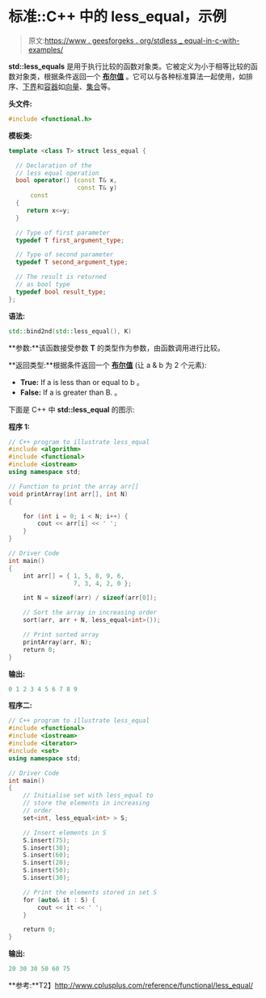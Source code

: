 # 标准::C++ 中的 less_equal，示例

> 原文:[https://www . geesforgeks . org/stdless _ equal-in-c-with-examples/](https://www.geeksforgeeks.org/stdless_equal-in-c-with-examples/)

**std::less_equals** 是用于执行比较的函数对象类。它被定义为小于相等比较的函数对象类，根据条件返回一个 [**布尔值**](https://www.geeksforgeeks.org/bool-data-type-in-c/) 。它可以与各种标准算法一起使用，如排序、[下界](https://www.geeksforgeeks.org/upper_bound-and-lower_bound-for-vector-in-cpp-stl/)和[容器](https://www.geeksforgeeks.org/containers-cpp-stl/)如[向量](https://www.geeksforgeeks.org/vector-in-cpp-stl/)、[集合](https://www.geeksforgeeks.org/set-in-cpp-stl/)等。

**头文件:**

```cpp
#include <functional.h>

```

**模板类:**

```cpp
template <class T> struct less_equal {

  // Declaration of the 
  // less equal operation 
  bool operator() (const T& x,
                   const T& y) 
      const 
  {
     return x<=y;
  }

  // Type of first parameter
  typedef T first_argument_type;

  // Type of second parameter
  typedef T second_argument_type;

  // The result is returned
  // as bool type
  typedef bool result_type;
};

```

**语法:**

```cpp
std::bind2nd(std::less_equal(), K)

```

**参数:**该函数接受参数 **T** 的类型作为参数，由函数调用进行比较。

**返回类型:**根据条件返回一个 [**布尔值**](https://www.geeksforgeeks.org/bool-data-type-in-c/) (让 a & b 为 2 个元素):

*   **True:** If a is less than or equal to b 。
*   **False:** If a is greater than B. 。

下面是 C++ 中 **std::less_equal** 的图示:

**程序 1:**

```cpp
// C++ program to illustrate less_equal
#include <algorithm>
#include <functional>
#include <iostream>
using namespace std;

// Function to print the array arr[]
void printArray(int arr[], int N)
{

    for (int i = 0; i < N; i++) {
        cout << arr[i] << ' ';
    }
}

// Driver Code
int main()
{
    int arr[] = { 1, 5, 8, 9, 6,
                  7, 3, 4, 2, 0 };

    int N = sizeof(arr) / sizeof(arr[0]);

    // Sort the array in increasing order
    sort(arr, arr + N, less_equal<int>());

    // Print sorted array
    printArray(arr, N);
    return 0;
}
```

**输出:**

```cpp
0 1 2 3 4 5 6 7 8 9

```

**程序二:**

```cpp
// C++ program to illustrate less_equal
#include <functional>
#include <iostream>
#include <iterator>
#include <set>
using namespace std;

// Driver Code
int main()
{
    // Initialise set with less_equal to
    // store the elements in increasing
    // order
    set<int, less_equal<int> > S;

    // Insert elements in S
    S.insert(75);
    S.insert(30);
    S.insert(60);
    S.insert(20);
    S.insert(50);
    S.insert(30);

    // Print the elements stored in set S
    for (auto& it : S) {
        cout << it << ' ';
    }

    return 0;
}
```

**输出:**

```cpp
20 30 30 50 60 75

```

**参考:**T2】http://www.cplusplus.com/reference/functional/less_equal/